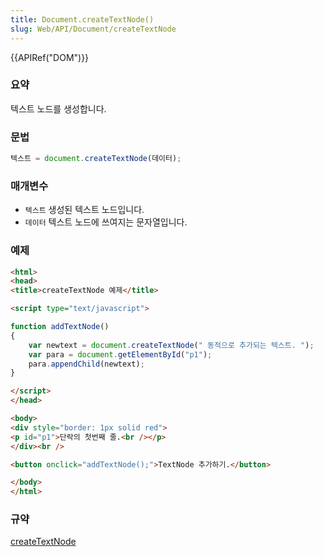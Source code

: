 ```yaml
---
title: Document.createTextNode()
slug: Web/API/Document/createTextNode
---
```

{{APIRef("DOM")}}

### 요약

텍스트 노드를 생성합니다.

### 문법

```js
텍스트 = document.createTextNode(데이터);
```

### 매개변수

- `텍스트` 생성된 텍스트 노드입니다.
- `데이터` 텍스트 노드에 쓰여지는 문자열입니다.

### 예제

```html
<html>
<head>
<title>createTextNode 예제</title>

<script type="text/javascript">

function addTextNode()
{
    var newtext = document.createTextNode(" 동적으로 추가되는 텍스트. ");
    var para = document.getElementById("p1");
    para.appendChild(newtext);
}

</script>
</head>

<body>
<div style="border: 1px solid red">
<p id="p1">단락의 첫번째 줄.<br /></p>
</div><br />

<button onclick="addTextNode();">TextNode 추가하기.</button>

</body>
</html>
```

### 규약

[createTextNode](http://www.w3.org/TR/2000/REC-DOM-Level-2-Core-20001113/core.html#ID-1975348127)
